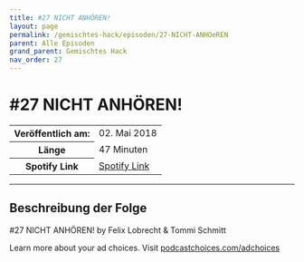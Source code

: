 ```yaml
---
title: #27 NICHT ANHÖREN!
layout: page
permalink: /gemischtes-hack/episoden/27-NICHT-ANHOeREN
parent: Alle Episoden
grand_parent: Gemischtes Hack
nav_order: 27
---
```


# #27 NICHT ANHÖREN!
<table class="resp-table dcf-table dcf-table-responsive dcf-table-bordered dcf-table-striped dcf-w-100%">
                    <tbody>
                        <tr>
                            <th scope="row">Veröffentlich am:</th>
                            <td data-label="Veröffentlich am:">02. Mai 2018</td>
                        </tr>
                        <tr>
                            <th scope="row">Länge </th>
                            <td data-label="Länge ">47 Minuten</td>
                        </tr><tr>
                                <th scope="row">Spotify Link</th>
                                <td data-label="Spotify Link"><a href="https://open.spotify.com/episode/5oPvoQPd4kg9n7mc5uoEZZ">Spotify Link</a></td>
                            </tr></tbody>
                </table>

***

## Beschreibung der Folge

<div>
<p>#27 NICHT ANHÖREN! by Felix Lobrecht &amp; Tommi Schmitt</p><p> </p><p>Learn more about your ad choices. Visit <a href="https://podcastchoices.com/adchoices">podcastchoices.com/adchoices</a></p>  
</div>

